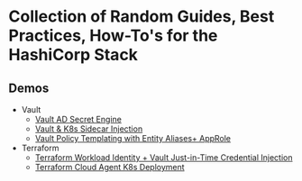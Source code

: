# Collection of Random Guides, Best Practices, How-To's for the HashiCorp Stack

## Demos

* Vault
    - [Vault AD Secret Engine](./demo/vault/secret-engine-ad-ldap/)
    - [Vault & K8s Sidecar Injection](./demo/vault/vault-k8s-secrets-management/) 
    - [Vault Policy Templating with Entity Aliases+ AppRole](./demo/vault/policy-template-approle-entity-alias.md)
* Terraform
    - [Terraform Workload Identity + Vault Just-in-Time Credential Injection](./demo/terraform/tfc-vault-jit-demo/)
    - [Terraform Cloud Agent K8s Deployment]()



